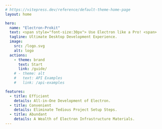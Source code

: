 ```yaml
---
# https://vitepress.dev/reference/default-theme-home-page
layout: home

hero:
  name: "Electron-Prokit"
  text: <span style="font-size:30px"> Use Electron like a Pro! <span>
  tagline: Ultimate Desktop Development Experience.
  image:
    src: /logo.svg
    alt: logo
  actions:
    - theme: brand
      text: Start
      link: /guide/
    # - theme: alt
    #   text: API Examples
    #   link: /api-examples

features:
  - title: Efficient
    details: All-in-One Development of Electron.
  - title: Convenient
    details: Eliminate Tedious Project Setup Steps.
  - title: Abundant
    details: A Wealth of Electron Infrastructure Materials.
---
```


